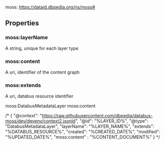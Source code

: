 
#

moss: https://dataid.dbpedia.org/ns/moss#

## Properties

### moss:layerName
A string, unique for each layer type

### moss:content
A uri, identifier of the content graph

### moss:extends
A uri, databus resource identifier



moss:DatabusMetadataLayer
moss:content



/*
{
    "@context": "https://raw.githubusercontent.com/dbpedia/databus-moss/dev/devenv/context2.jsonld",
    "@id": "%LAYER_ID%",
    "@type": "DatabusMetadataLayer",
    "layerName": "%LAYER_NAME%",
    "extends": "%DATABUS_RESOURCE%",
    "created": "%CREATED_DATE%",
    "modified": "%UPDATED_DATE%",
    "moss:content" : "%CONTENT_DOCUMENT%" 
 }
 */